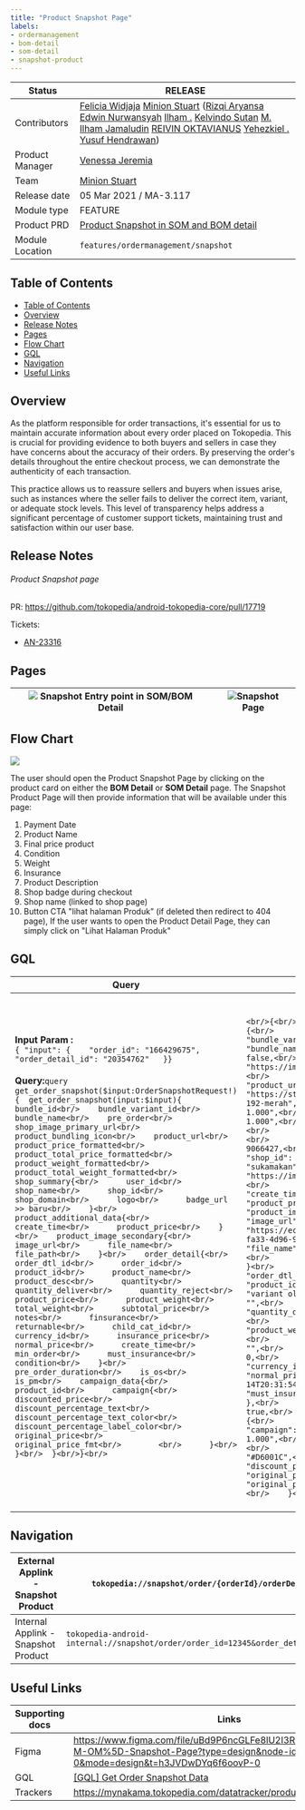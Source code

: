 ```yaml
---
title: "Product Snapshot Page"
labels:
- ordermanagement
- bom-detail
- som-detail
- snapshot-product
---
```



| **Status** | <!--start status:GREEN-->RELEASE<!--end status--> |
| --- | --- |
| Contributors | [Felicia Widjaja](https://tokopedia.atlassian.net/wiki/people/5c90c19d196abe2e884c82ed?ref=confluence) [Minion Stuart](https://tokopedia.atlassian.net/people/team/eeba862a-bd9d-472c-b901-415b15b1a37e) ([Rizqi Aryansa](https://tokopedia.atlassian.net/wiki/people/5e25ee87006fae0ca232e1ac?ref=confluence) [Edwin Nurwansyah](https://tokopedia.atlassian.net/wiki/people/622e71a875f257006a98bab9?ref=confluence) [Ilham .](https://tokopedia.atlassian.net/wiki/people/5de4d2148743750d00b7cc12?ref=confluence) [Kelvindo Sutan](https://tokopedia.atlassian.net/wiki/people/5ff2a8fe44065f013f93507c?ref=confluence) [M. Ilham Jamaludin](https://tokopedia.atlassian.net/wiki/people/5c87306ea329a40b8555c1ca?ref=confluence) [REIVIN OKTAVIANUS](https://tokopedia.atlassian.net/wiki/people/5dae89dab86cd40c2da5ad2f?ref=confluence) [Yehezkiel .](https://tokopedia.atlassian.net/wiki/people/5c94aa7a7792242c8613ad14?ref=confluence) [Yusuf Hendrawan](https://tokopedia.atlassian.net/wiki/people/5df336f3f4ab290ecfc64169?ref=confluence)) |
| Product Manager | [Venessa Jeremia](https://tokopedia.atlassian.net/wiki/people/5ce4e9c983de300fe5d546d7?ref=confluence)  |
| Team | [Minion Stuart](https://tokopedia.atlassian.net/people/team/eeba862a-bd9d-472c-b901-415b15b1a37e?ref=directory&src=peopleMenu) |
| Release date | 05 Mar 2021 / <!--start status:GREY-->MA-3.117<!--end status-->  |
| Module type | <!--start status:YELLOW-->FEATURE<!--end status--> |
| Product PRD | [Product Snapshot in SOM and BOM detail](/wiki/spaces/SM/pages/2350712352/Product+Snapshot+in+SOM+and+BOM+detail)  |
| Module Location | `features/ordermanagement/snapshot` |

## Table of Contents

- [Table of Contents](https://tokopedia.atlassian.net/wiki/spaces/PA/pages/2349237360/Product+Snapshot+Page#Table-of-Contents)
- [Overview](https://tokopedia.atlassian.net/wiki/spaces/PA/pages/2349237360/Product+Snapshot+Page#Overview)
- [Release Notes](https://tokopedia.atlassian.net/wiki/spaces/PA/pages/2349237360/Product+Snapshot+Page#Release-Notes)
- [Pages](https://tokopedia.atlassian.net/wiki/spaces/PA/pages/2349237360/Product+Snapshot+Page#Pages)
- [Flow Chart](https://tokopedia.atlassian.net/wiki/spaces/PA/pages/2349237360/Product+Snapshot+Page#Flow-Chart)
- [GQL](https://tokopedia.atlassian.net/wiki/spaces/PA/pages/2349237360/Product+Snapshot+Page#GQL)
- [Navigation](https://tokopedia.atlassian.net/wiki/spaces/PA/pages/2349237360/Product+Snapshot+Page#Navigation)
- [Useful Links](https://tokopedia.atlassian.net/wiki/spaces/PA/pages/2349237360/Product+Snapshot+Page#Useful-Links)

## Overview

As the platform responsible for order transactions, it's essential for us to maintain accurate information about every order placed on Tokopedia. This is crucial for providing evidence to both buyers and sellers in case they have concerns about the accuracy of their orders. By preserving the order's details throughout the entire checkout process, we can demonstrate the authenticity of each transaction.

This practice allows us to reassure sellers and buyers when issues arise, such as instances where the seller fails to deliver the correct item, variant, or adequate stock levels. This level of transparency helps address a significant percentage of customer support tickets, maintaining trust and satisfaction within our user base.

## Release Notes

<!--start expand:July, 15th 2022 (MA-3.183/SA-2.113)-->
###### Product Snapshot page
PR: <https://github.com/tokopedia/android-tokopedia-core/pull/17719> 

Tickets:
- [AN-23316](https://tokopedia.atlassian.net/browse/AN-23316)
<!--end expand-->

## Pages

| ![](https://docs-android.tokopedia.net/images/docs/snapshot/snapshot_entry_point.png) Snapshot Entry point in SOM/BOM Detail<br/> | ![](https://docs-android.tokopedia.net/images/docs/snapshot/snapshot_page.png)Snapshot Page<br/> |
|-------------------------------------------------------------------------------|----------------------------------------------|

## Flow Chart

![](https://docs-android.tokopedia.net/images/docs/snapshot/SnapshotProductPage_flowchart.png)


The user should open the Product Snapshot Page by clicking on the product card on either the **BOM Detail** or **SOM Detail** page. The Snapshot Product Page will then provide information that will be available under this page: 

1. Payment Date
2. Product Name
3. Final price product
4. Condition
5. Weight
6. Insurance
7. Product Description
8. Shop badge during checkout
9. Shop name (linked to shop page)
10. Button CTA "lihat halaman Produk" (if deleted then redirect to 404 page), If the user wants to open the Product Detail Page, they can simply click on "Lihat Halaman Produk"

## GQL
| **Query**                                                                                                                                                                                                                                                                                                                                                                                                                                                                                                                                                                                                                                                                                                                                                                                                                                                                                                                                                                                                                                                                                                                                                                                                                                                                                                                                                                                                                                                                                                                                                                                                                                                                                                                                                                                                                                                                        | **Response (JSON)**                                                                                                                                                                                                                                                                                                                                                                                                                                                                                                                                                                                                                                                                                                                                                                                                                                                                                                                                                                                                                                                                                                                                                                                                                                                                                                                                                                                                                                                                                                                                                                                                                                                                                                                                                                                                                                                                                                                                                                                                                                                                                                                                                                                                                                                                                                                                                                                                                                                                                                                                                                                                                                                                                                                                                                                                                           |
|----------------------------------------------------------------------------------------------------------------------------------------------------------------------------------------------------------------------------------------------------------------------------------------------------------------------------------------------------------------------------------------------------------------------------------------------------------------------------------------------------------------------------------------------------------------------------------------------------------------------------------------------------------------------------------------------------------------------------------------------------------------------------------------------------------------------------------------------------------------------------------------------------------------------------------------------------------------------------------------------------------------------------------------------------------------------------------------------------------------------------------------------------------------------------------------------------------------------------------------------------------------------------------------------------------------------------------------------------------------------------------------------------------------------------------------------------------------------------------------------------------------------------------------------------------------------------------------------------------------------------------------------------------------------------------------------------------------------------------------------------------------------------------------------------------------------------------------------------------------------------------|-----------------------------------------------------------------------------------------------------------------------------------------------------------------------------------------------------------------------------------------------------------------------------------------------------------------------------------------------------------------------------------------------------------------------------------------------------------------------------------------------------------------------------------------------------------------------------------------------------------------------------------------------------------------------------------------------------------------------------------------------------------------------------------------------------------------------------------------------------------------------------------------------------------------------------------------------------------------------------------------------------------------------------------------------------------------------------------------------------------------------------------------------------------------------------------------------------------------------------------------------------------------------------------------------------------------------------------------------------------------------------------------------------------------------------------------------------------------------------------------------------------------------------------------------------------------------------------------------------------------------------------------------------------------------------------------------------------------------------------------------------------------------------------------------------------------------------------------------------------------------------------------------------------------------------------------------------------------------------------------------------------------------------------------------------------------------------------------------------------------------------------------------------------------------------------------------------------------------------------------------------------------------------------------------------------------------------------------------------------------------------------------------------------------------------------------------------------------------------------------------------------------------------------------------------------------------------------------------------------------------------------------------------------------------------------------------------------------------------------------------------------------------------------------------------------------------------------------------|
| **Input Param :**<br/>```{ "input": {    "order_id": "166429675", "order_detail_id": "20354762"   }}```<br/><br/>**Query:**```query get_order_snapshot($input:OrderSnapshotRequest!) {  get_order_snapshot(input:$input){    bundle_id<br/>    bundle_variant_id<br/>    bundle_name<br/>    pre_order<br/>    shop_image_primary_url<br/>    product_bundling_icon<br/>    product_url<br/>    product_price_formatted<br/>    product_total_price_formatted<br/>    product_weight_formatted<br/>    product_total_weight_formatted<br/>    shop_summary{<br/>      user_id<br/>      shop_name<br/>      shop_id<br/>      shop_domain<br/>      logo<br/>      badge_url >> baru<br/>    }<br/>    product_additional_data{<br/>      create_time<br/>      product_price<br/>    }<br/>    product_image_secondary{<br/>      image_url<br/>      file_name<br/>      file_path<br/>    }<br/>    order_detail{<br/>      order_dtl_id<br/>      order_id<br/>      product_id<br/>      product_name<br/>      product_desc<br/>      quantity<br/>      quantity_deliver<br/>      quantity_reject<br/>      product_price<br/>      product_weight<br/>      total_weight<br/>      subtotal_price<br/>      notes<br/>      finsurance<br/>      returnable<br/>      child_cat_id<br/>      currency_id<br/>      insurance_price<br/>      normal_price<br/>      create_time<br/>      min_order<br/>      must_insurance<br/>      condition<br/>    }<br/>    pre_order_duration<br/>    is_os<br/>    is_pm<br/>    campaign_data{<br/>      product_id<br/>      campaign{<br/>        discounted_price<br/>        discount_percentage_text<br/>        discount_percentage_text_color<br/>        discount_percentage_label_color<br/>        original_price<br/>        original_price_fmt<br/>        <br/>      }<br/>    }<br/>  }<br/>}<br/>```<br/><br/> | <br/><br/>```<br/>{<br/>  "data": {<br/>    "get_order_snapshot": {<br/>      "bundle_id":1,<br/>      "bundle_varian_id":"1-shoe-white",<br/>      "bundle_name":"sepatu putih",<br/>      "pre_order": false,<br/>      "shop_image_primary_url": "https://images.tokopedia.net/img/seller_no_logo_2.png",<br/>      "product_bundling_icon":"",<br/>      "product_url": "https://staging.tokopedia.com/sukamakan/variant-oldflow-192-merah",<br/>      "product_price_formatted": "Rp 1.000",<br/>      "product_total_price_formatted": "Rp 1.000",<br/>      "product_weight_formatted": "250 gr",<br/>      "product_total_weight_formatted": "250 gr",<br/>      "shop_summary": {<br/>        "user_id": 9066427,<br/>        "shop_name": "Suka makan",<br/>        "shop_id": 6550506,<br/>        "shop_domain": "sukamakan",<br/>        "logo": "https://images.tokopedia.net/img/seller_no_logo_2.png"<br/>      },<br/>      "product_additional_data": {<br/>        "create_time": "14 January 2021",<br/>        "product_price": "Rp 1.000"<br/>      },<br/>      "product_image_secondary": [<br/>        {<br/>          "image_url": "https://ecs7.tokopedia.net/img/VqbcmM/2021/1/13/0c953431-fa33-4d96-99cc-416395f375af.jpg",<br/>          "file_name": "0c953431-fa33-4d96-99cc-416395f375af.jpg",<br/>          "file_path": "VqbcmM/2021/1/13"<br/>        }<br/>      ],<br/>      "order_detail": {<br/>        "order_dtl_id": 0,<br/>        "order_id": 166497971,<br/>        "product_id": 15578219,<br/>        "product_name": "variant oldflow 192 - Merah",<br/>        "product_desc": "",<br/>        "quantity": 1,<br/>        "quantity_deliver": 1,<br/>        "quantity_reject": 0,<br/>        "product_price": 1000,<br/>        "product_weight": 0.25,<br/>        "total_weight": 0.25,<br/>        "subtotal_price": 1000,<br/>        "notes": "",<br/>        "finsurance": 1,<br/>        "returnable": 0,<br/>        "child_cat_id": 995,<br/>        "currency_id": 1,<br/>        "insurance_price": 0,<br/>        "normal_price": 1000,<br/>        "create_time": "2021-01-14T20:31:54.955201Z",<br/>        "min_order": 1,<br/>        "must_insurance": 1,<br/>        "condition": 1<br/>      },<br/>      "pre_order_duration": "",<br/>      "is_os": true,<br/>      "is_pm": false,<br/>      "campaign_data": {<br/>        "product_id": 15578219,<br/>        "campaign": {<br/>          "discounted_price": "Rp 1.000",<br/>          "discount_percentage_text": "50%",<br/>          "discount_percentage_text_color": "#D6001C",<br/>          "discount_percentage_label_color": "#FFEAEF",<br/>          "original_price": "Rp 2.000",<br/>          "original_price_fmt": "2000.00"<br/>        }<br/>      }<br/>    }<br/>  }<br/>}<br/>```<br/><br/> |

## Navigation
| External Applink - Snapshot Product | `tokopedia://snapshot/order/{orderId}/orderDetailId`                              |
|-------------------------------------|-----------------------------------------------------------------------------------|
| Internal Applink - Snapshot Product | `tokopedia-android-internal://snapshot/order/order_id=12345&order_detail_id=6789` |

## Useful Links
| Supporting docs | Links |
| --- | --- |
| Figma | <https://www.figma.com/file/uBd9P6ncGLFe8lU2I3RzKN/%5BUX%2FUI-M-OM%5D-Snapshot-Page?type=design&node-id=30-0&mode=design&t=h3JVDwDYq6f6oovP-0>  |
| GQL | [[GQL] Get Order Snapshot Data](/wiki/spaces/TTD/pages/972229540)  |
| Trackers | <https://mynakama.tokopedia.com/datatracker/product/requestdetail/328>  |

